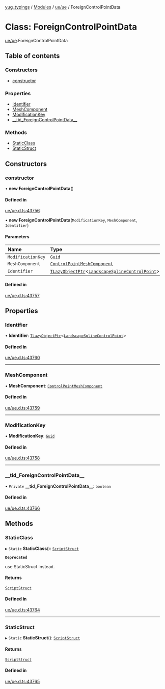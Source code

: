 [yug_typings](../README.md) / [Modules](../modules.md) / [ue/ue](../modules/ue_ue.md) / ForeignControlPointData

# Class: ForeignControlPointData

[ue/ue](../modules/ue_ue.md).ForeignControlPointData

## Table of contents

### Constructors

- [constructor](ue_ue.ForeignControlPointData.md#constructor)

### Properties

- [Identifier](ue_ue.ForeignControlPointData.md#identifier)
- [MeshComponent](ue_ue.ForeignControlPointData.md#meshcomponent)
- [ModificationKey](ue_ue.ForeignControlPointData.md#modificationkey)
- [\_\_tid\_ForeignControlPointData\_\_](ue_ue.ForeignControlPointData.md#__tid_foreigncontrolpointdata__)

### Methods

- [StaticClass](ue_ue.ForeignControlPointData.md#staticclass)
- [StaticStruct](ue_ue.ForeignControlPointData.md#staticstruct)

## Constructors

### constructor

• **new ForeignControlPointData**()

#### Defined in

[ue/ue.d.ts:43756](https://github.com/YugMetaverse/yug_typings/blob/25cad34/ue/ue.d.ts#L43756)

• **new ForeignControlPointData**(`ModificationKey`, `MeshComponent`, `Identifier`)

#### Parameters

| Name | Type |
| :------ | :------ |
| `ModificationKey` | [`Guid`](ue_ue_s.Guid.md) |
| `MeshComponent` | [`ControlPointMeshComponent`](ue_ue.ControlPointMeshComponent.md) |
| `Identifier` | [`TLazyObjectPtr`](../modules/ue_puerts.md#tlazyobjectptr)<[`LandscapeSplineControlPoint`](ue_ue.LandscapeSplineControlPoint.md)\> |

#### Defined in

[ue/ue.d.ts:43757](https://github.com/YugMetaverse/yug_typings/blob/25cad34/ue/ue.d.ts#L43757)

## Properties

### Identifier

• **Identifier**: [`TLazyObjectPtr`](../modules/ue_puerts.md#tlazyobjectptr)<[`LandscapeSplineControlPoint`](ue_ue.LandscapeSplineControlPoint.md)\>

#### Defined in

[ue/ue.d.ts:43760](https://github.com/YugMetaverse/yug_typings/blob/25cad34/ue/ue.d.ts#L43760)

___

### MeshComponent

• **MeshComponent**: [`ControlPointMeshComponent`](ue_ue.ControlPointMeshComponent.md)

#### Defined in

[ue/ue.d.ts:43759](https://github.com/YugMetaverse/yug_typings/blob/25cad34/ue/ue.d.ts#L43759)

___

### ModificationKey

• **ModificationKey**: [`Guid`](ue_ue_s.Guid.md)

#### Defined in

[ue/ue.d.ts:43758](https://github.com/YugMetaverse/yug_typings/blob/25cad34/ue/ue.d.ts#L43758)

___

### \_\_tid\_ForeignControlPointData\_\_

• `Private` **\_\_tid\_ForeignControlPointData\_\_**: `boolean`

#### Defined in

[ue/ue.d.ts:43766](https://github.com/YugMetaverse/yug_typings/blob/25cad34/ue/ue.d.ts#L43766)

## Methods

### StaticClass

▸ `Static` **StaticClass**(): [`ScriptStruct`](ue_ue.ScriptStruct.md)

**`Deprecated`**

use StaticStruct instead.

#### Returns

[`ScriptStruct`](ue_ue.ScriptStruct.md)

#### Defined in

[ue/ue.d.ts:43764](https://github.com/YugMetaverse/yug_typings/blob/25cad34/ue/ue.d.ts#L43764)

___

### StaticStruct

▸ `Static` **StaticStruct**(): [`ScriptStruct`](ue_ue.ScriptStruct.md)

#### Returns

[`ScriptStruct`](ue_ue.ScriptStruct.md)

#### Defined in

[ue/ue.d.ts:43765](https://github.com/YugMetaverse/yug_typings/blob/25cad34/ue/ue.d.ts#L43765)
